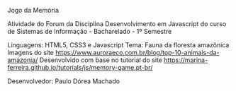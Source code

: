 Jogo da Memória

Atividade do Forum da Disciplina Desenvolvimento em Javascript do curso de Sistemas de Informação - Bacharelado - 1º Semestre

Linguagens: HTML5, CSS3 e Javascript
Tema: Fauna da floresta amazônica
Imagens do site https://www.auroraeco.com.br/blog/top-10-animais-da-amazonia/
Desenvolvido com base no tutorial do site https://marina-ferreira.github.io/tutorials/js/memory-game.pt-br/

Desenvolvedor: Paulo Dórea Machado